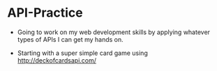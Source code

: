 # API-Practice

* Going to work on my web development skills by applying whatever types of APIs I can get my hands on.


* Starting with a super simple card game using http://deckofcardsapi.com/


